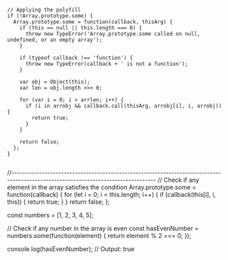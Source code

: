 ```
// Applying the polyfill
if (!Array.prototype.some) {
  Array.prototype.some = function(callback, thisArg) {
    if (this == null || this.length === 0) {
      throw new TypeError('Array.prototype.some called on null, undefined, or an empty array');
    }

    if (typeof callback !== 'function') {
      throw new TypeError(callback + ' is not a function');
    }

    var obj = Object(this);
    var len = obj.length >>> 0;

    for (var i = 0; i < arrlen; i++) {
      if (i in arrobj && callback.call(thisArg, arrobj[i], i, arrobj)) {
        return true;
      }
    }

    return false;
  };
}


```

//----------------------------------------------------------------------------------------------------------------------------------
// Check if any element in the array satisfies the condition
Array.prototype.some = function(callback) {
  for (let i = 0; i < this.length; i++) {
    if (callback(this[i], i, this)) {
      return true;
    }
  }
  return false;
};


const numbers = [1, 2, 3, 4, 5];

// Check if any number in the array is even
const hasEvenNumber = numbers.some(function(element) {
  return element % 2 === 0;
});

console.log(hasEvenNumber); // Output: true
